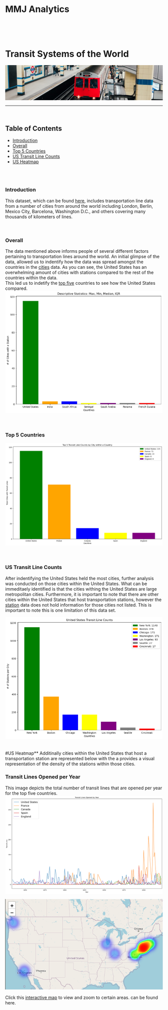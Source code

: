 # MMJ Analytics
<br />
<br />
<br />

# Transit Systems of the World
![](images/train-cover.jpg)

***
<br />

## Table of Contents
- [Introduction](#introduction)
- [Overall](#overall)
- [Top 5 Countries](#top-5-countries)
- [US Transit Line Counts](#us-transit-line-counts)
- [US Heatmap](#us-heatmap)
<br />
<br />

### **Introduction**
This dataset, which can be found [here](https://www.kaggle.com/datasets/citylines/city-lines), includes transportation line data from a number of cities from around the world including London, Berlin, Mexico City, Barcelona, Washington D.C., and others covering many thousands of kilometers of lines.
<br />
<br />
<br />

### **Overall**
The data mentioned above informs people of several different factors pertaining to transportation lines around the world. An initial glimpse of the data, allowed us to indentify how the data was spread amongst the countries in the [cities]("data/cities.csv) data. As you can see, the United States has an overwhelming amount of cities with stations compared to the rest of the countries within the data.<br />
This led us to indetify the [top five](#top-5-countries) countries to see how the United States compared.
![](images/iqr_plot.png)
<br />
<br />
<br />

### **Top 5 Countries**

![](images/top_5.png)
<br />
<br />
<br />

### **US Transit Line Counts**
After indentifying the United States held the most cities, further analysis was conducted on those cities within the United States. What can be immeditaely identified is that the cities withing the United States are large metropolitan cities. Furthermore, it is important to note that there are other cities within the United States that host transportation stations, however the [station](data/stations.csv) data does not hold information for those cities not listed. This is important to note this is one limitation of this data set.

![](images/us_transit_lines.png)
<br />
<br />
<br />
#US Heatmap**
Additinally cities within the United States that host a transportation station are represented below with the a provides a visual representation of the density of the stations within those cities.

### **Transit Lines Opened per Year**
This image depicts the total number of transit lines that are opened per year for the top five countries.
![](images/Transit_lines_opened_per_year.png)


![](images/us_heatmap.png) 

Click this [interactive map](http://127.0.0.1:5500/images/us_heatmap.html) to view and zoom to certain areas. can be found here.